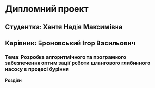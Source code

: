 Дипломний проект
================

Студентка: Хантя Надія Максимівна
---------------------------------
Керівник: Броновський Ігор Васильович
-------------------------------------

### Тема: Розробка алгоритмічного та програмного забезпечення оптимізації роботи шлангового глибинного насосу в процесі буріння

#### Розділи

